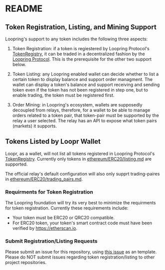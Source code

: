 # README

## Token Registration, Listing, and Mining Support

Loopring's support to any token includes the following three aspects:

1. Token Registration: if a token is regiestered by Loopring Protocol's [TokenRegistry](https://etherscan.io/address/0x974e1e639b5a3c5f44909E1959Ab786AF21B7086#readContract), it can be traded in a decentralized fashion by the [Loopring Protocol](https://etherscan.io/address/0x03E0F73A93993E5101362656Af1162eD80FB54F2). This is the prerequisite for the other two support below.

2. Token Listing: any Loopring enabled wallet can decide whether to list a certain token to display balance and support order managment. The wallet can display a token's balance and support receiving and sending token even if the token has not been registered in step one, but to enable trading, the token must be registered first. 

3. Order Mining: in Loopring's ecosystem, wallets are supposedly decoupled from relays, therefore, for a wallet to be able to manage orders related to a token pair, that token-pair must be supported by the relay a user selected. The relay has an API to expose what token pairs (markets) it supports.



## Tokens Listed by Loopr Wallet

Loopr, as a wallet, will not list all tokens registered in Loopring Protocol's [TokenRegistry](https://etherscan.io/address/0x974e1e639b5a3c5f44909E1959Ab786AF21B7086#readContract). Currently only tokens in [ethereum/ERC20/listing.md](https://github.com/Loopring/token-listing/blob/master/ethereum/ERC20/listing.md) are supported.

The official relay's default configuration will also only supprt trading-paires in [ethereum/ERC20/trading_pairs.md](https://github.com/Loopring/token-listing/blob/master/ethereum/ERC20/trading_pairs.md).



### Requirments for Token Registration

The Loopring foundation will try its very best to minimize the requirments for  token registration. Currently these requirements include:

- Your token must be ERC20 or QRC20 compatible.
- For ERC20 token, your token's smart contract code must have been verified by https://etherscan.io.

### Submit Registration/Listing Requests

Please submit an issue for this repository, using [this issue](https://github.com/Loopring/token-listing/issues/1) as an template. Please do NOT submit issues regarding token registration/listing to other project repositories.

